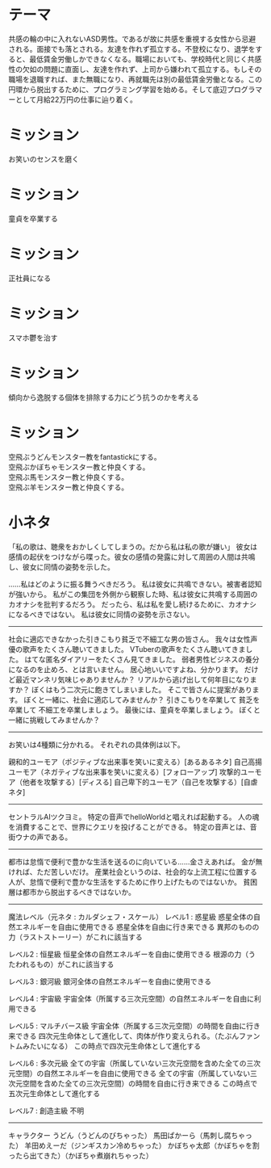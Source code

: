 # テーマ
共感の輪の中に入れないASD男性。であるが故に共感を重視する女性から忌避される。面接でも落とされる。友達を作れず孤立する。不登校になり、退学をすると、最低賃金労働しかできなくなる。職場においても、学校時代と同じく共感性の欠如の問題に直面し、友達を作れず、上司から嫌われて孤立する。もしその職場を退職すれば、また無職になり、再就職先は別の最低賃金労働となる。この円環から脱出するために、プログラミング学習を始める。そして底辺プログラマーとして月給22万円の仕事に辿り着く。

# ミッション
お笑いのセンスを磨く

# ミッション
童貞を卒業する

# ミッション
正社員になる

# ミッション
スマホ鬱を治す

# ミッション
傾向から逸脱する個体を排除する力にどう抗うのかを考える

# ミッション
空飛ぶうどんモンスター教をfantastickにする。<br>
空飛ぶかぼちゃモンスター教と仲良くする。<br>
空飛ぶ馬モンスター教と仲良くする。<br>
空飛ぶ羊モンスター教と仲良くする。<br>


# 小ネタ
「私の歌は、聴衆をおかしくしてしまうの。だから私は私の歌が嫌い」
彼女は感情の起伏をつけながら喋った。彼女の感情の発露に対して周囲の人間は共鳴し、彼女に同情の姿勢を示した。

……私はどのように振る舞うべきだろう。
私は彼女に共鳴できない。被害者認知が強いから。
私がこの集団を外側から観察した時、私は彼女に共鳴する周囲のカオナシを批判するだろう。
だったら、私は私を愛し続けるために、カオナシになるべきではない。
私は彼女に同情の姿勢を示さない。

---

社会に適応できなかった引きこもり貧乏で不細工な男の皆さん。
我々は女性声優の歌声をたくさん聴いてきました。
VTuberの歌声をたくさん聴いてきました。
はてな匿名ダイアリーをたくさん見てきました。
弱者男性ビジネスの養分になるのを止めろ、とは言いません。
居心地いいですよね、分かります。
だけど最近マンネリ気味じゃありませんか？
リアルから逃げ出して何年目になりますか？
ぼくはもう二次元に飽きてしまいました。
そこで皆さんに提案があります。
ぼくと一緒に、社会に適応してみませんか？
引きこもりを卒業して
貧乏を卒業して
不細工を卒業しましょう。
最後には、童貞を卒業しましょう。
ぼくと一緒に挑戦してみませんか？

---

お笑いは4種類に分かれる。
それぞれの具体例は以下。

親和的ユーモア（ポジティブな出来事を笑いに変える）[あるあるネタ]
自己高揚ユーモア（ネガティブな出来事を笑いに変える）[フォローアップ]
攻撃的ユーモア（他者を攻撃する）[ディスる]
自己卑下的ユーモア（自己を攻撃する）[自虐ネタ]

---

セントラルAIツクヨミ。
特定の音声でhelloWorldと唱えれば起動する。
人の魂を消費することで、世界にクエリを投げることができる。
特定の音声とは、音街ウナの声である。

---

都市は怠惰で便利で豊かな生活を送るのに向いている……金さえあれば。
金が無ければ、ただ苦しいだけ。
産業社会というのは、社会的な上流工程に位置する人が、怠惰で便利で豊かな生活をするために作り上げたものではないか。
貧困層は都市から脱出するべきではないか。

---

魔法レベル（元ネタ : カルダシェフ・スケール）
レベル1 : 惑星級
惑星全体の自然エネルギーを自由に使用できる
惑星全体を自由に行き来できる
異邦のものの力（ラストストーリー）がこれに該当する

レベル2 : 恒星級
恒星全体の自然エネルギーを自由に使用できる
根源の力（うたわれるもの）がこれに該当する

レベル3 : 銀河級
銀河全体の自然エネルギーを自由に使用できる

レベル4 : 宇宙級
宇宙全体（所属する三次元空間）の自然エネルギーを自由に利用できる

レベル5 : マルチバース級
宇宙全体（所属する三次元空間）の時間を自由に行き来できる
四次元生命体として進化して、肉体が作り変えられる。（たぶんファントムみたいになる）
この時点で四次元生命体として進化する

レベル6 : 多次元級
全ての宇宙（所属していない三次元空間を含めた全ての三次元空間）の自然エネルギーを自由に使用できる
全ての宇宙（所属していない三次元空間を含めた全ての三次元空間）の時間を自由に行き来できる
この時点で五次元生命体として進化する

レベル7 : 創造主級
不明

---

キャラクター
うどん（うどんのびちゃった）
馬田ぱかーら（馬刺し腐ちゃった）
羊田めえーだ（ジンギスカン冷めちゃった）
かぼちゃ太郎（かぼちゃを割ったら出てきた）（かぼちゃ煮崩れちゃった）
